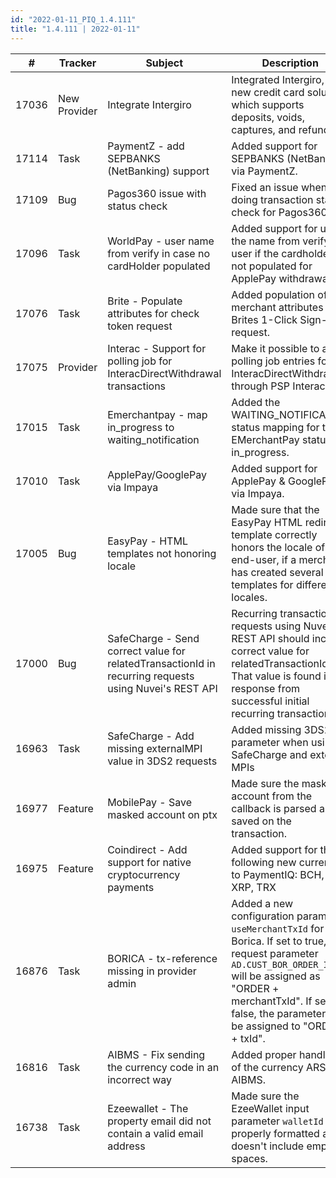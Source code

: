 ```yaml
--- 
id: "2022-01-11_PIQ_1.4.111"
title: "1.4.111 | 2022-01-11"
--- 
```


| #     | Tracker     | Subject   | Description    |
|-------|-------------|-----------|----------------|
| 17036 | New Provider | Integrate Intergiro | Integrated Intergiro, a new credit card solution, which supports deposits, voids, captures, and refunds. | 
| 17114 | Task | PaymentZ - add SEPBANKS (NetBanking) support  | Added support for SEPBANKS (NetBanking) via PaymentZ. | 
| 17109 | Bug | Pagos360 issue with status check  | Fixed an issue when doing transaction status check for Pagos360. | 
| 17096 | Task | WorldPay - user name from verify in case no cardHolder populated | Added support for using the name from verify user if the cardholder is not populated for ApplePay withdrawals. | 
| 17076 | Task | Brite - Populate attributes for check token request | Added population of the merchant attributes to Brites 1-Click Sign-in request. | 
| 17075 | Provider | Interac - Support for polling job for InteracDirectWithdrawal transactions | Make it possible to add polling job entries for InteracDirectWithdrawal through PSP Interac | 
| 17015 | Task | Emerchantpay - map in_progress to waiting_notification | Added the WAITING_NOTIFICATION status mapping for the EMerchantPay status in_progress.  | 
| 17010 | Task | ApplePay/GooglePay via Impaya | Added support for ApplePay & GooglePay via Impaya. | 
| 17005 | Bug | EasyPay - HTML templates not honoring locale | Made sure that the EasyPay HTML redirect template correctly honors the locale of the end-user, if a merchant has created several templates for different locales. | 
| 17000 | Bug | SafeCharge - Send correct value for relatedTransactionId in recurring requests using Nuvei's REST API | Recurring transaction requests using Nuvei REST API should include correct value for relatedTransactionId. That value is found in response from successful initial recurring transaction  | 
| 16963 | Task | SafeCharge - Add missing externalMPI value in 3DS2 requests | Added missing 3DS2 parameter when using SafeCharge and external MPIs  | 
| 16977 | Feature | MobilePay - Save masked account on ptx | Made sure the masked account from the callback is parsed and saved on the transaction. | 
| 16975 | Feature | Coindirect - Add support for native cryptocurrency payments | Added support for the following new currencies to PaymentIQ: BCH, DAI, XRP, TRX | 
| 16876 | Task | BORICA - tx-reference missing in provider admin | Added a new configuration parameter `useMerchantTxId` for Borica. If set to true, request parameter `AD.CUST_BOR_ORDER_ID` will be assigned as "ORDER + merchantTxId". If set to false, the parameter will be assigned to "ORDER + txId". | 
| 16816 | Task | AIBMS - Fix sending the currency code in an incorrect way | Added proper handling of the currency ARS for AIBMS. | 
| 16738 | Task | Ezeewallet - The property email did not contain a valid email address | Made sure the EzeeWallet input parameter `walletId` is properly formatted and doesn't include empty spaces. | 
